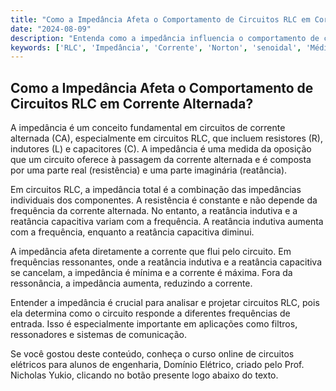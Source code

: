 ```yaml
---
title: "Como a Impedância Afeta o Comportamento de Circuitos RLC em Corrente Alternada?"
date: "2024-08-09"
description: "Entenda como a impedância influencia o comportamento de circuitos RLC em corrente alternada."
keywords: ['RLC', 'Impedância', 'Corrente', 'Norton', 'senoidal', 'Média', 'Admitância']
---
```


## Como a Impedância Afeta o Comportamento de Circuitos RLC em Corrente Alternada?

A impedância é um conceito fundamental em circuitos de corrente alternada (CA), especialmente em circuitos RLC, que incluem resistores (R), indutores (L) e capacitores (C). A impedância é uma medida da oposição que um circuito oferece à passagem da corrente alternada e é composta por uma parte real (resistência) e uma parte imaginária (reatância).

Em circuitos RLC, a impedância total é a combinação das impedâncias individuais dos componentes. A resistência é constante e não depende da frequência da corrente alternada. No entanto, a reatância indutiva e a reatância capacitiva variam com a frequência. A reatância indutiva aumenta com a frequência, enquanto a reatância capacitiva diminui.

A impedância afeta diretamente a corrente que flui pelo circuito. Em frequências ressonantes, onde a reatância indutiva e a reatância capacitiva se cancelam, a impedância é mínima e a corrente é máxima. Fora da ressonância, a impedância aumenta, reduzindo a corrente.

Entender a impedância é crucial para analisar e projetar circuitos RLC, pois ela determina como o circuito responde a diferentes frequências de entrada. Isso é especialmente importante em aplicações como filtros, ressonadores e sistemas de comunicação.

Se você gostou deste conteúdo, conheça o curso online de circuitos elétricos para alunos de engenharia, Domínio Elétrico, criado pelo Prof. Nicholas Yukio, clicando no botão presente logo abaixo do texto.